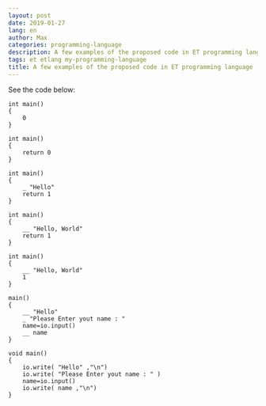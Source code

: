 ```yaml
---
layout: post
date: 2019-01-27
lang: en
author: Max
categories: programming-language
description: A few examples of the proposed code in ET programming language
tags: et etlang my-programming-language
title: A few examples of the proposed code in ET programming language
---
```


See the code below:


```
int main()
{
	0
}
```


```
int main()
{
	return 0
}
```

```
int main()
{
	_ "Hello"
	return 1
}
```

```
int main()
{
	__ "Hello, World"
	return 1
}
```

```
int main()
{
	__ "Hello, World"
	1
}
```


```
main()
{
	__ "Hello"
	_ "Please Enter yout name : "
	name=io.input()
	__ name
}
```

```
void main()
{
	io.write( "Hello" ,"\n")
	io.write( "Please Enter yout name : " )
	name=io.input()
	io.write( name ,"\n")
}
```
